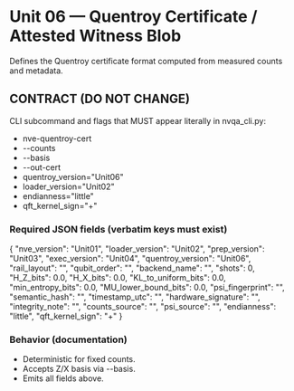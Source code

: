 # Unit 06 — Quentroy Certificate / Attested Witness Blob

Defines the Quentroy certificate format computed from measured counts and metadata.

## CONTRACT (DO NOT CHANGE)
CLI subcommand and flags that MUST appear literally in nvqa_cli.py:
- nve-quentroy-cert
- --counts
- --basis
- --out-cert
- quentroy_version="Unit06"
- loader_version="Unit02"
- endianness="little"
- qft_kernel_sign="+"

### Required JSON fields (verbatim keys must exist)
{
  "nve_version": "Unit01",
  "loader_version": "Unit02",
  "prep_version": "Unit03",
  "exec_version": "Unit04",
  "quentroy_version": "Unit06",
  "rail_layout": "",
  "qubit_order": "",
  "backend_name": "",
  "shots": 0,
  "H_Z_bits": 0.0,
  "H_X_bits": 0.0,
  "KL_to_uniform_bits": 0.0,
  "min_entropy_bits": 0.0,
  "MU_lower_bound_bits": 0.0,
  "psi_fingerprint": "",
  "semantic_hash": "",
  "timestamp_utc": "",
  "hardware_signature": "",
  "integrity_note": "",
  "counts_source": "",
  "psi_source": "",
  "endianness": "little",
  "qft_kernel_sign": "+"
}

### Behavior (documentation)
- Deterministic for fixed counts.
- Accepts Z/X basis via --basis.
- Emits all fields above.
